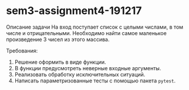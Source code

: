 # sem3-assignment4-191217
Описание задачи
На вход поступает список с целыми числами, в том числе и отрицательными. Необходимо найти самое маленькое произведение 3 чисел из этого массива.

Требования: 
1. Решение оформить в виде функции. 
2. В функции предусмотреть неверные входные аргументы.
3. Реализовать обработку исключительных ситуаций.
4. Написать параметризованные тесты с помощью пакета ```pytest```.
